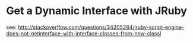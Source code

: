# Get a Dynamic Interface with JRuby
see: http://stackoverflow.com/questions/34205284/jruby-script-engine-does-not-getinterface-with-interface-classes-from-new-classl
